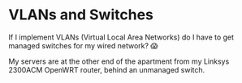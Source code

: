 # VLANs and Switches

If I implement VLANs (Virtual Local Area Networks) do I have to get managed switches for my wired network? 😱 

My servers are at the other end of the apartment from my Linksys 2300ACM OpenWRT router, behind an unmanaged switch.
